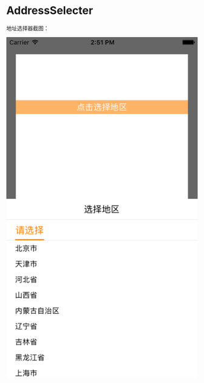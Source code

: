 # AddressSelecter
地址选择器截图：
 
![image](https://github.com/wuyukobe24/AddressSelecter/blob/master/addressSelect.png)
